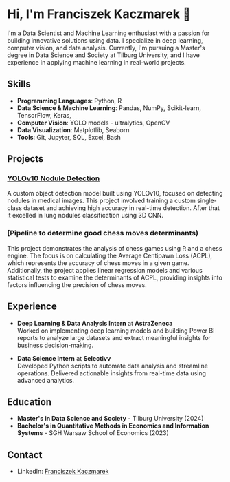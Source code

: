 # Hi, I'm Franciszek Kaczmarek 👋

I'm a Data Scientist and Machine Learning enthusiast with a passion for building innovative solutions using data. I specialize in deep learning, computer vision, and data analysis. Currently, I'm pursuing a Master's degree in Data Science and Society at Tilburg University, and I have experience in applying machine learning in real-world projects.

## Skills
- **Programming Languages**: Python, R
- **Data Science & Machine Learning**: Pandas, NumPy, Scikit-learn, TensorFlow, Keras, 
- **Computer Vision**: YOLO models - ultralytics, OpenCV
- **Data Visualization**: Matplotlib, Seaborn
- **Tools**: Git, Jupyter, SQL, Excel, Bash

## Projects
### [YOLOv10 Nodule Detection](https://github.com/your-username/yolov10-nodule-detection)
A custom object detection model built using YOLOv10, focused on detecting nodules in medical images. This project involved training a custom single-class dataset and achieving high accuracy in real-time detection. After that it excelled in lung nodules classification using 3D CNN.

### [Pipeline to determine good chess moves determinants)
This project demonstrates the analysis of chess games using R and a chess engine. The focus is on calculating the Average Centipawn Loss (ACPL), which represents the accuracy of chess moves in a given game. Additionally, the project applies linear regression models and various statistical tests to examine the determinants of ACPL, providing insights into factors influencing the precision of chess moves.


## Experience
- **Deep Learning & Data Analysis Intern** at **AstraZeneca**  
  Worked on implementing deep learning models and building Power BI reports to analyze large datasets and extract meaningful insights for business decision-making.

- **Data Science Intern** at **Selectivv**  
  Developed Python scripts to automate data analysis and streamline operations. Delivered actionable insights from real-time data using advanced analytics.

## Education
- **Master's in Data Science and Society** - Tilburg University (2024)
- **Bachelor's in Quantitative Methods in Economics and Information Systems** - SGH Warsaw School of Economics (2023)

## Contact
- LinkedIn: [Franciszek Kaczmarek](https://www.linkedin.com/in/franciszek-kaczmarek-728037333/)


